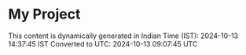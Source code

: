 # My Project

This content is dynamically generated in Indian Time (IST): 2024-10-13 14:37:45 IST
Converted to UTC: 2024-10-13 09:07:45 UTC
